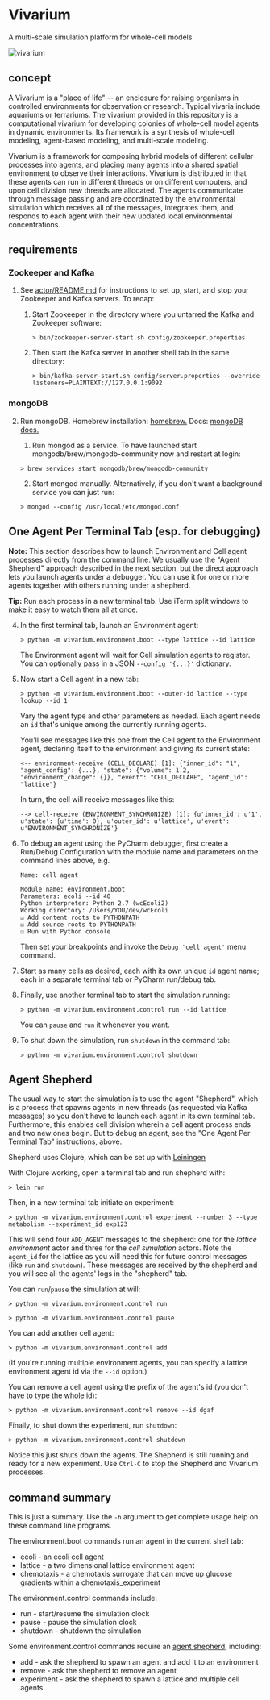 # Vivarium

A multi-scale simulation platform for whole-cell models

![vivarium](https://user-images.githubusercontent.com/6809431/71849421-dc6b6c80-3086-11ea-932b-f292a9b78177.png)

## concept

A Vivarium is a "place of life" -- an enclosure for raising organisms in controlled environments for observation or research.
Typical vivaria include aquariums or terrariums. 
The vivarium provided in this repository is a computational vivarium for developing colonies of whole-cell model agents in dynamic environments. 
Its framework is a synthesis of whole-cell modeling, agent-based modeling, and multi-scale modeling.

Vivarium is a framework for composing hybrid models of different cellular processes into agents, and placing many agents into a shared spatial environment to observe their interactions. 
Vivarium is distributed in that these agents can run in different threads or on different computers, and upon cell division new threads are allocated. 
The agents communicate through message passing and are coordinated by the environmental simulation which receives all of the messages, integrates them, and responds to each agent with their new updated local environmental concentrations. 

## requirements

### Zookeeper and Kafka

1. See [actor/README.md](vivarium/actor/README.md) for instructions to set up, start, and stop your Zookeeper and Kafka servers. To recap:

   1. Start Zookeeper in the directory where you untarred the Kafka and Zookeeper software:

      `> bin/zookeeper-server-start.sh config/zookeeper.properties`

   2. Then start the Kafka server in another shell tab in the same directory:

      `> bin/kafka-server-start.sh config/server.properties --override listeners=PLAINTEXT://127.0.0.1:9092`

### mongoDB
    
2. Run mongoDB. Homebrew installation: [homebrew.](https://github.com/mongodb/homebrew-brew) Docs: [mongoDB docs.](https://docs.mongodb.com/manual/mongo/#start-the-mongo-shell-and-connect-to-mongodb)
    1. Run mongod as a service. To have launched start mongodb/brew/mongodb-community now and restart at login:
    
      `> brew services start mongodb/brew/mongodb-community`

    2. Start mongod manually. Alternatively, if you don't want a background service you can just run:
    
      `> mongod --config /usr/local/etc/mongod.conf`


## One Agent Per Terminal Tab (esp. for debugging)

**Note:** This section describes how to launch Environment and Cell agent processes directly
from the command line. We usually use the "Agent Shepherd" approach described in the next section,
but the direct approach lets you launch agents under a debugger. You can use it for one or more
agents together with others running under a shepherd.

**Tip:** Run each process in a new terminal tab. Use iTerm split windows to make it easy to watch them all at once.

4. In the first terminal tab, launch an Environment agent:

      `> python -m vivarium.environment.boot --type lattice --id lattice`

      The Environment agent will wait for Cell simulation agents to register.
      You can optionally pass in a JSON `--config '{...}'` dictionary.

5. Now start a Cell agent in a new tab:

   `> python -m vivarium.environment.boot --outer-id lattice --type lookup --id 1`

   Vary the agent type and other parameters as needed. Each agent needs an `id` that's unique among the
   currently running agents.

   You'll see messages like this one from the Cell agent to the Environment agent,
   declaring itself to the environment and giving its current state:

   `<-- environment-receive (CELL_DECLARE) [1]: {"inner_id": "1", "agent_config": {...}, "state": {"volume": 1.2, "environment_change": {}}, "event": "CELL_DECLARE", "agent_id": "lattice"}`

   In turn, the cell will receive messages like this:

   `--> cell-receive (ENVIRONMENT_SYNCHRONIZE) [1]: {u'inner_id': u'1', u'state': {u'time': 0}, u'outer_id': u'lattice', u'event': u'ENVIRONMENT_SYNCHRONIZE'}`

6. To debug an agent using the PyCharm debugger, first create a Run/Debug Configuration with the
module name and parameters on the command lines above, e.g.

   ```
   Name: cell agent
   
   Module name: environment.boot
   Parameters: ecoli --id 40
   Python interpreter: Python 2.7 (wcEcoli2)
   Working directory: /Users/YOU/dev/wcEcoli
   ☑︎ Add content roots to PYTHONPATH
   ☑︎ Add source roots to PYTHONPATH
   ☑︎ Run with Python console
   ```

   Then set your breakpoints and invoke the `Debug 'cell agent'` menu command.

6. Start as many cells as desired, each with its own unique `id` agent name; each in a
separate terminal tab or PyCharm run/debug tab.

7. Finally, use another terminal tab to start the simulation running:

   `> python -m vivarium.environment.control run --id lattice`

   You can `pause` and `run` it whenever you want.

8. To shut down the simulation, run `shutdown` in the command tab:

   `> python -m vivarium.environment.control shutdown`

## Agent Shepherd

The usual way to start the simulation is to use the agent "Shepherd", which is a process
that spawns agents in new threads (as requested via Kafka messages) so you don't have to
launch each agent in its own terminal tab.
Furthermore, this enables cell division wherein a cell agent process ends and two
new ones begin.
But to debug an agent, see the "One Agent Per Terminal Tab" instructions, above.

Shepherd uses Clojure, which can be set up with [Leiningen](https://leiningen.org)

With Clojure working, open a terminal tab and run shepherd with:

   `> lein run`

Then, in a new terminal tab initiate an experiment:

   `> python -m vivarium.environment.control experiment --number 3 --type metabolism --experiment_id exp123`

This will send four `ADD_AGENT` messages to the shepherd: one for the _lattice environment_ actor and three for the _cell simulation_ actors. Note the `agent_id` for the lattice as you will need this for future control messages (like `run` and `shutdown`). These messages are received by the shepherd and you will see all the agents' logs in the "shepherd" tab.

You can `run`/`pause` the simulation at will:

   `> python -m vivarium.environment.control run`

   `> python -m vivarium.environment.control pause`

You can add another cell agent:

   `> python -m vivarium.environment.control add`

(If you're running multiple environment agents, you can specify a lattice environment agent id via the `--id` option.)

You can remove a cell agent using the prefix of the agent's id (you don't have to type the whole id):

   `> python -m vivarium.environment.control remove --id dgaf`

Finally, to shut down the experiment, run `shutdown`:

   `> python -m vivarium.environment.control shutdown`

Notice this just shuts down the agents. The Shepherd is still running and ready for a new experiment.
Use `Ctrl-C` to stop the Shepherd and Vivarium processes.

## command summary

This is just a summary.
Use the `-h` argument to get complete usage help on these command line programs.

The environment.boot commands run an agent in the current shell tab:

* ecoli - an ecoli cell agent
* lattice - a two dimensional lattice environment agent
* chemotaxis - a chemotaxis surrogate that can move up glucose gradients within a chemotaxis_experiment

The environment.control commands include:

* run - start/resume the simulation clock
* pause - pause the simulation clock
* shutdown - shutdown the simulation

Some environment.control commands require an [agent shepherd](https://github.com/CovertLab/shepherd), including:

* add - ask the shepherd to spawn an agent and add it to an environment
* remove - ask the shepherd to remove an agent
* experiment - ask the shepherd to spawn a lattice and multiple cell agents
